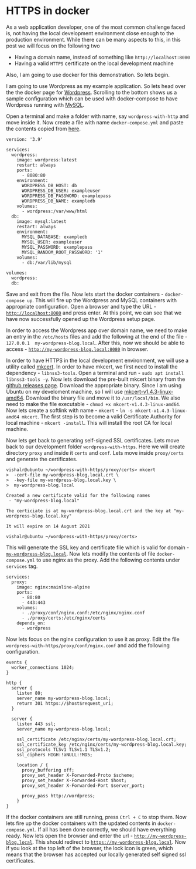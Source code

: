# HTTPS in docker 

As a web application developer, one of the most common challenge faced is, not having the local development environment close enough to the production environment. While there can be many aspects to this, in this post we will focus on the following two

- Having a domain name, instead of something like `http://localhost:8080`
- Having a valid `HTTPS` certificate on the local development machine

Also, I am going to use docker for this demonstration. So lets begin.

I am going to use Wordpress as my example application. So lets head over the the docker page for [Wordpress](https://hub.docker.com/_/wordpress). Scrolling to the bottom shows us a sample configuration which can be used with docker-compose to have Wordpress running with [MySQL](https://hub.docker.com/_/mysql).

Open a terminal and make a folder with name, say `wordpress-with-http` and move inside it. Now create a file with name `docker-compose.yml` and paste the contents copied from [here](https://hub.docker.com/_/wordpress). 

```
version: '3.9'

services:
  wordpress:
    image: wordpress:latest
    restart: always
    ports:
      - 8080:80
    environment:
      WORDPRESS_DB_HOST: db
      WORDPRESS_DB_USER: exampleuser
      WORDPRESS_DB_PASSWORD: examplepass
      WORDPRESS_DB_NAME: exampledb
    volumes:
      - wordpress:/var/www/html
  db:
    image: mysql:latest
    restart: always
    environment:
      MYSQL_DATABASE: exampledb
      MYSQL_USER: exampleuser
      MYSQL_PASSWORD: examplepass
      MYSQL_RANDOM_ROOT_PASSWORD: '1'
    volumes:
      - db:/var/lib/mysql

volumes:
  wordpress:
  db:
```

Save and exit from the file. Now lets start the docker containers - `docker-compose up`. This will fire up the Wordpress and MySQL containers with appropriate configuration. Open a browser and type the URL - [`http://localhost:8080`](http://localhost:8080) and press enter. At this point, we can see that we have now successfully opened up the Wordpress setup page.

In order to access the Wordpress app over domain name, we need to make an entry in the `/etc/hosts` files and add the following at the end of the file - `127.0.0.1  my-wordpress-blog.local`. After this, now we should be able to access - [`http://my-wordpress-blog.local:8080`](http://my-wordpress-blog.local:8080) in browser.

In order to have HTTPS in the local development environment, we will use a utility called [mkcert](https://github.com/FiloSottile/mkcert). In order to have mkcert, we first need to install the dependency - `libnss3-tools`. Open a terminal and run - `sudo apt install libnss3-tools -y`. Now lets download the pre-built mkcert binary from the [github releases page](https://github.com/FiloSottile/mkcert/releases). Download the appropriate binary. Since I am using Ubuntu on my develoment machine, so I will use [mkcert-v1.4.3-linux-amd64](https://github.com/FiloSottile/mkcert/releases/download/v1.4.3/mkcert-v1.4.3-linux-amd64). Download the binary file and move it to `/usr/local/bin`. We also need to make the file executable - `chmod +x mkcert-v1.4.3-linux-amd64`. Now lets create a softlink with name - `mkcert` - `ln -s mkcert-v1.4.3-linux-amd64 mkcert`. The first step is to become a valid Certificate Authority for local machine - `mkcert -install`. This will install the root CA for local machine.

Now lets get back to generating self-signed SSL certificates. Lets move back to our development folder `wordpress-with-https`. Here we will create directory `proxy` and inside it `certs` and `conf`. Lets move inside `proxy/certs` and generate the certificates.

```
vishalr@ubuntu ~/wordpress-with-https/proxy/certs> mkcert 
>  -cert-file my-wordpress-blog.local.crt \
>  -key-file my-wordpress-blog.local.key \
>  my-wordpress-blog.local

Created a new certificate valid for the following names
 - "my-wordpress-blog.local"

The certiciate is at my-wordpress-blog.local.crt and the key at "my-wordpress-blog.local.key"

It will expire on 14 August 2021

vishalr@ubuntu ~/wordpress-with-https/proxy/certs>
```

This will generate the SSL key and certificate file which is valid for domain - [`my-wordpress-blog.local`](http://my-wordpress-blog.local). Now lets modify the contents of file `docker-compose.yml` to use nginx as the proxy. Add the following contents under `services` tag.

```
services:
  proxy:
    image: nginx:mainline-alpine
    ports:
      - 80:80
      - 443:443
    volumes:
      - ./proxy/conf/nginx.conf:/etc/nginx/nginx.conf
      - ./proxy/certs:/etc/nginx/certs
    depends_on:
      - wordpress
```

Now lets focus on the nginx configuration to use it as proxy. Edit the file `wordpress-with-https/proxy/conf/nginx.conf` and add the following configuration.

```
events {
  worker_connections 1024;
}

http {
  server {
    listen 80;
    server_name my-wordpress-blog.local;
    return 301 https://$host$request_uri;
  }

  server {
    listen 443 ssl;
    server_name my-wordpress-blog.local;

    ssl_certificate /etc/nginx/certs/my-wordpress-blog.local.crt;
    ssl_certificate_key /etc/nginx/certs/my-wordpress-blog.local.key;
    ssl_protocols TLSv1 TLSv1.1 TLSv1.2;
    ssl_ciphers HIGH:!aNULL:!MD5;

    location / {
      proxy_buffering off;
      proxy_set_header X-Forwarded-Proto $scheme;
      proxy_set_header X-Forwarded-Host $host;
      proxy_set_header X-Forwarded-Port $server_port;

      proxy_pass http://wordpress;
    }
}
```

If the docker containers are still running, press `Ctrl + C` to stop them. Now lets fire up the docker containers with the updated contents in `docker-compose.yml`. If all has been done correctly, we should have everything ready. Now lets open the browser and enter the url - [`http://my-wordpress-blog.local`](http://my-wordpress-blog.local). This should redirect to [`https://my-wordpress-blog.local`](https://my-wordpress-blog.local). Now if you look at the top left of the browser, the lock icon is green, which means that the browser has accepted our locally generated self signed ssl certificates.
